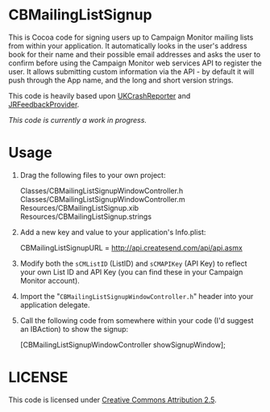 CBMailingListSignup
===================
This is Cocoa code for signing users up to Campaign Monitor mailing lists from within your application. It automatically looks in the user's address book for their name and their possible email addresses and asks the user to confirm before using the Campaign Monitor web services API to register the user. It allows submitting custom information via the API - by default it will push through the App name, and the long and short version strings.

This code is heavily based upon [UKCrashReporter](http://zathras.de/angelweb/sourcecode.htm) and [JRFeedbackProvider](http://github.com/rentzsch/jrfeedbackprovider/).

_This code is currently a work in progress._

Usage
=====

1. Drag the following files to your own project:

    Classes/CBMailingListSignupWindowController.h
    Classes/CBMailingListSignupWindowController.m
    Resources/CBMailingListSignup.xib
    Resources/CBMailingListSignup.strings
	
2. Add a new key and value to your application's Info.plist:

    CBMailingListSignupURL = http://api.createsend.com/api/api.asmx
	
3. Modify both the `sCMListID` (ListID) and `sCMAPIKey` (API Key) to reflect your own List ID and API Key (you can find these in your Campaign Monitor account).
3. Import the "`CBMailingListSignupWindowController.h`" header into your application delegate.
4. Call the following code from somewhere within your code (I'd suggest an IBAction) to show the signup:

    [CBMailingListSignupWindowController showSignupWindow];
	

LICENSE
=======

This code is licensed under [Creative Commons Attribution 2.5](http://creativecommons.org/licenses/by/2.5/).